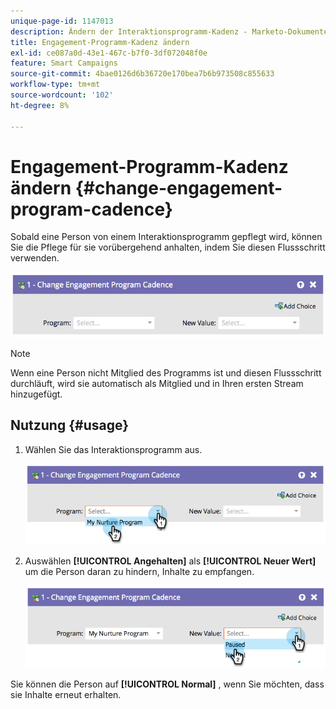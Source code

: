 ```yaml
---
unique-page-id: 1147013
description: Ändern der Interaktionsprogramm-Kadenz - Marketo-Dokumente - Produktdokumentation
title: Engagement-Programm-Kadenz ändern
exl-id: ce087a0d-43e1-467c-b7f0-3df072048f0e
feature: Smart Campaigns
source-git-commit: 4bae0126d6b36720e170bea7b6b973508c855633
workflow-type: tm+mt
source-wordcount: '102'
ht-degree: 8%

---
```


# Engagement-Programm-Kadenz ändern {#change-engagement-program-cadence}

Sobald eine Person von einem Interaktionsprogramm gepflegt wird, können Sie die Pflege für sie vorübergehend anhalten, indem Sie diesen Flussschritt verwenden.

![](assets/image2014-9-22-14-3a48-3a53.png)

>[!NOTE]
>
>Wenn eine Person nicht Mitglied des Programms ist und diesen Flussschritt durchläuft, wird sie automatisch als Mitglied und in Ihren ersten Stream hinzugefügt.

## Nutzung {#usage}

1. Wählen Sie das Interaktionsprogramm aus.

   ![](assets/image2014-9-22-14-3a49-3a27.png)

1. Auswählen **[!UICONTROL Angehalten]** als **[!UICONTROL Neuer Wert]** um die Person daran zu hindern, Inhalte zu empfangen.

   ![](assets/image2014-9-22-14-3a49-3a31.png)

Sie können die Person auf **[!UICONTROL Normal]** , wenn Sie möchten, dass sie Inhalte erneut erhalten.
